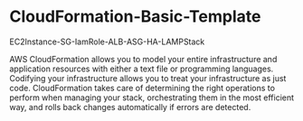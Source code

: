 # CloudFormation-Basic-Template
EC2Instance-SG-IamRole-ALB-ASG-HA-LAMPStack

AWS CloudFormation allows you to model your entire infrastructure and application resources with either a text file or programming languages.
Codifying your infrastructure allows you to treat your infrastructure as just code. CloudFormation takes care of determining the right operations to perform when managing your stack, orchestrating them in the most efficient way, and rolls back changes automatically if errors are detected.

